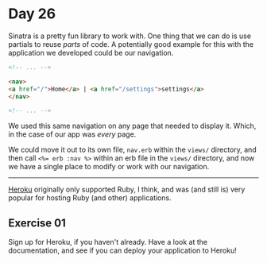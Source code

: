# Day 26  
  
Sinatra is a pretty fun library to work with. One thing that we can do is use partials to reuse _parts_ of code. A potentially good example for this with the application we developed could be our navigation.  
  
```html
<!-- ... -->

<nav>
<a href="/">Home</a> | <a href="/settings">settings</a>
</nav>

<!-- ... -->
```

We used this same navigation on any page that needed to display it. Which, in the case of our app was _every_ page.  
  
We could move it out to its own file, `nav.erb` within the `views/` directory, and then call `<%= erb :nav %>` within an erb file in the `views/` directory, and now we have a single place to modify or work with our navigation.  
  
---  
  
[Heroku](https://www.heroku.com/) originally only supported Ruby, I think, and was (and still is) very popular for hosting Ruby (and other) applications.  
  
## Exercise 01  
  
Sign up for Heroku, if you haven't already. Have a look at the documentation, and see if you can deploy your application to Heroku!  
  